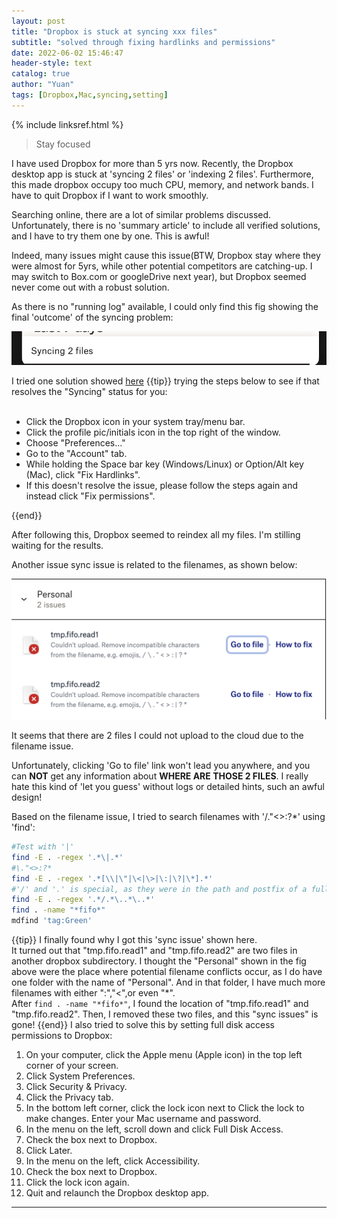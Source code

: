 ```yaml
---
layout: post
title: "Dropbox is stuck at syncing xxx files"
subtitle: "solved through fixing hardlinks and permissions"
date: 2022-06-02 15:46:47
header-style: text
catalog: true
author: "Yuan"
tags: [Dropbox,Mac,syncing,setting]
---
```

{% include linksref.html %}

>Stay focused

I have used Dropbox for more than 5 yrs now. Recently, the Dropbox desktop app is stuck at 'syncing 2 files' or 'indexing 2 files'. Furthermore, this made dropbox occupy too much CPU, memory, and network bands. I have to quit Dropbox if I want to work smoothly. 

Searching online, there are a lot of similar problems discussed. Unfortunately, there is no 'summary article' to include all verified solutions, and I have to try them one by one. This is awful!

Indeed, many issues might cause this issue(BTW, Dropbox stay where they were almost for 5yrs, while other potential competitors are catching-up. I may switch to Box.com or googleDrive next year), but Dropbox seemed never come out with a robust solution.

As there is no "running log" available, I could only find this fig showing the final 'outcome' of the syncing problem:

![Sync Issues](/img/in-post/dropbox_synIssue2.png)

I tried one solution showed [here](https://www.dropboxforum.com/t5/Dropbox-files-folders/My-desktop-app-is-stuck-at-syncing-and-I-need-help-with-the/m-p/405492)
{{tip}}
trying the steps below to see if that resolves the "Syncing" status for you:
<br/><br/>
<ul>
<li>Click the Dropbox icon in your system tray/menu bar.</li>
<li>Click the profile pic/initials icon in the top right of the window.</li>
<li>Choose "Preferences..."</li>
<li>Go to the "Account" tab.</li>
<li>While holding the Space bar key (Windows/Linux) or Option/Alt key (Mac), click "Fix Hardlinks".</li>
<li>If this doesn't resolve the issue, please follow the steps again and instead click "Fix permissions". </li>
</ul>
{{end}}

After following this, Dropbox seemed to reindex all my files. I'm stilling waiting for the results.

Another issue sync issue is related to the filenames, as shown below:

![Sync Issues](/img/in-post/dropbox_synIssue1.png)

It seems that there are 2 files I could not upload to the cloud due to the filename issue.

Unfortunately, clicking 'Go to file' link won't lead you anywhere, and you can **NOT** get any information about **WHERE ARE THOSE 2 FILES**. I really hate this kind of 'let you guess' without logs or detailed hints, such an awful design!

Based on the filename issue, I tried to search filenames with '/\."<>:?*' using 'find':

```bash
#Test with '|'
find -E . -regex '.*\|.*'
#\."<>:?*
find -E . -regex '.*[\\|\"|\<|\>|\:|\?|\*].*'
#'/' and '.' is special, as they were in the path and postfix of a full path/filename.postfix
find -E . -regex '.*/.*\..*\..*'
find . -name "*fifo*"
mdfind 'tag:Green'
```

{{tip}}
I finally found why I got this 'sync issue' shown here. <br/>
It turned out that "tmp.fifo.read1" and "tmp.fifo.read2" are two files in another dropbox subdirectory. I thought the "Personal" shown in the fig above were the place where potential filename conflicts occur, as I do have one folder with the name of "Personal". And in that folder, I have much more filenames with either ":","<",or even "*". 
<br/> After `find . -name "*fifo*"`, I found the location of "tmp.fifo.read1" and "tmp.fifo.read2". Then, I removed these two files, and this "sync issues" is gone!
{{end}}
I also tried to solve this by setting full disk access permissions to Dropbox:

1. On your computer, click the Apple menu (Apple icon) in the top left corner of your screen.
2. Click System Preferences. 
3. Click Security & Privacy.  
4. Click the Privacy tab. 
5. In the bottom left corner, click the lock icon next to Click the lock to make changes. 
Enter your Mac username and password. 
6. In the menu on the left, scroll down and click Full Disk Access. 
7. Check the box next to Dropbox. 
8. Click Later.
9. In the menu on the left, click Accessibility. 
10. Check the box next to Dropbox. 
11. Click the lock icon again. 
12. Quit and relaunch the Dropbox desktop app.

---
